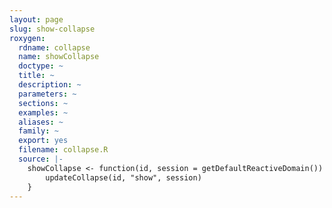 ```yaml
---
layout: page
slug: show-collapse
roxygen:
  rdname: collapse
  name: showCollapse
  doctype: ~
  title: ~
  description: ~
  parameters: ~
  sections: ~
  examples: ~
  aliases: ~
  family: ~
  export: yes
  filename: collapse.R
  source: |-
    showCollapse <- function(id, session = getDefaultReactiveDomain()) {
        updateCollapse(id, "show", session)
    }
---
```

